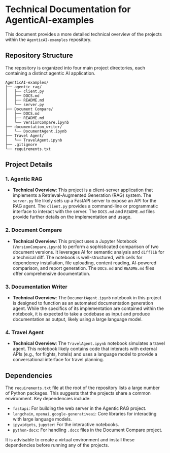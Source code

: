 # Technical Documentation for AgenticAI-examples

This document provides a more detailed technical overview of the projects within the `AgenticAI-examples` repository.

## Repository Structure

The repository is organized into four main project directories, each containing a distinct agentic AI application.

```
AgenticAI-examples/
├── agentic rag/
│   ├── client.py
│   ├── DOCS.md
│   ├── README.md
│   └── server.py
├── Document Compare/
│   ├── DOCS.md
│   ├── README.md
│   └── VersionCompare.ipynb
├── documentation_writer/
│   └── DocumentAgent.ipynb
├── Travel Agent/
│   └── TravelAgent.ipynb
├── .gitignore
└── requirements.txt
```

## Project Details

### 1. Agentic RAG

-   **Technical Overview**: This project is a client-server application that implements a Retrieval-Augmented Generation (RAG) system. The `server.py` file likely sets up a FastAPI server to expose an API for the RAG agent. The `client.py` provides a command-line or programmatic interface to interact with the server. The `DOCS.md` and `README.md` files provide further details on the implementation and usage.

### 2. Document Compare

-   **Technical Overview**: This project uses a Jupyter Notebook (`VersionCompare.ipynb`) to perform a sophisticated comparison of two document versions. It leverages AI for semantic analysis and `difflib` for a technical diff. The notebook is well-structured, with cells for dependency installation, file uploading, content reading, AI-powered comparison, and report generation. The `DOCS.md` and `README.md` files offer comprehensive documentation.

### 3. Documentation Writer

-   **Technical Overview**: The `DocumentAgent.ipynb` notebook in this project is designed to function as an automated documentation generation agent. While the specifics of its implementation are contained within the notebook, it is expected to take a codebase as input and produce documentation as output, likely using a large language model.

### 4. Travel Agent

-   **Technical Overview**: The `TravelAgent.ipynb` notebook simulates a travel agent. This notebook likely contains code that interacts with external APIs (e.g., for flights, hotels) and uses a language model to provide a conversational interface for travel planning.

## Dependencies

The `requirements.txt` file at the root of the repository lists a large number of Python packages. This suggests that the projects share a common environment. Key dependencies include:

-   `fastapi`: For building the web server in the Agentic RAG project.
-   `langchain`, `openai`, `google-generativeai`: Core libraries for interacting with large language models.
-   `ipywidgets`, `jupyter`: For the interactive notebooks.
-   `python-docx`: For handling `.docx` files in the Document Compare project.

It is advisable to create a virtual environment and install these dependencies before running any of the projects.
